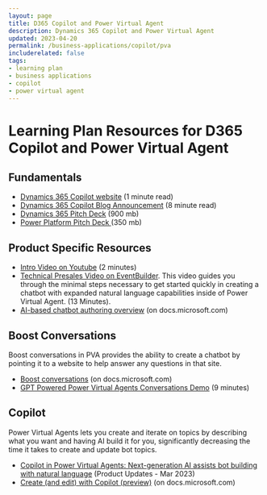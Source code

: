 ```yaml
---
layout: page
title: D365 Copilot and Power Virtual Agent
description: Dynamics 365 Copilot and Power Virtual Agent
updated: 2023-04-20
permalink: /business-applications/copilot/pva
includerelated: false
tags:
- learning plan
- business applications
- copilot
- power virtual agent
---
```


# Learning Plan Resources for D365 Copilot and Power Virtual Agent

## **Fundamentals** 

* <a href="https://www.microsoft.com/en-us/ai/dynamics-365-ai" target="_blank">Dynamics 365 Copilot website</a> (1 minute read)
* <a href="https://cloudblogs.microsoft.com/dynamics365/bdm/2023/03/06/introducing-microsoft-dynamics-365-copilot-bringing-next-generation-ai-to-every-line-of-business" target="_blank">Dynamics 365 Copilot Blog Announcement</a> (8 minute read)
* <a href="https://transform.microsoft.com/download?assetname=assets/Business%20Applications%20AI%20Seller%20Pitch%20Deck.pptx&download=1/" target="_blank">Dynamics 365 Pitch Deck</a> (900 mb)
* <a href="https://transform.microsoft.com/modernwork/download?assetname=assets%2FLow%20Code%20%2B%20AI%20Pitch%20Deck.pptx&download=1" target="_blank">Power Platform Pitch Deck </a> (350 mb)
  
## **Product Specific Resources** 

* <a href="https://www.youtube.com/watch?v=dh-LeowOV-E" target="_blank">Intro Video on Youtube</a> (2 minutes)
* <a href="https://msuspartners.eventbuilder.com/event/72198?source=D365Copilot" target="_blank"> Technical Presales Video on EventBuilder</a>. This video guides you through the minimal steps necessary to get started quickly in creating a chatbot with expanded natural language capabilities inside of Power Virtual Agent. (13 Minutes).
* <a href="https://learn.microsoft.com/en-us/power-virtual-agents/nlu-gpt-overview" target="_blank"> AI-based chatbot authoring overview</a> (on docs.microsoft.com)

## **Boost Conversations** 
Boost conversations in PVA provides the ability to create a chatbot by pointing it to a website to help answer any questions in that site.  

* <a href="https://learn.microsoft.com/en-us/power-virtual-agents/nlu-boost-conversations" target="_blank">Boost conversations</a></a> (on docs.microsoft.com)
* <a href="https://youtu.be/ioP02_N3f78" target="_blank">GPT Powered Power Virtual Agents Conversations Demo</a> (9 minutes)

## **Copilot** 
Power Virtual Agents lets you create and iterate on topics by describing what you want and having AI build it for you, significantly decreasing the time it takes to create and update bot topics.  

* <a href="https://powervirtualagents.microsoft.com/en-us/blog/copilot-in-power-virtual-agents-next-generation-ai-assists-bot-building-with-natural-language/" target="_blank">Copilot in Power Virtual Agents: Next-generation AI assists bot building with natural language</a> (Product Updates - Mar 2023)
* <a href="https://learn.microsoft.com/en-us/power-virtual-agents/nlu-authoring" target="_blank">Create (and edit) with Copilot (preview)</a> (on docs.microsoft.com)